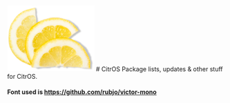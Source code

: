 <img src="/assets/Logos/CitrOS.png" width="40%">
# CitrOS
Package lists, updates &amp; other stuff for CitrOS.




#### Font used is https://github.com/rubjo/victor-mono
